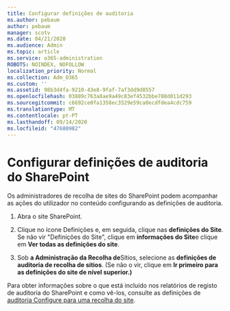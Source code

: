 ```yaml
---
title: Configurar definições de auditoria
ms.author: pebaum
author: pebaum
manager: scotv
ms.date: 04/21/2020
ms.audience: Admin
ms.topic: article
ms.service: o365-administration
ROBOTS: NOINDEX, NOFOLLOW
localization_priority: Normal
ms.collection: Adm_O365
ms.custom: ''
ms.assetid: 98b3d4fa-9210-43e8-9faf-7af3dd9d8557
ms.openlocfilehash: 03889c763a8ae9a49c83ef4532bbe788d011d293
ms.sourcegitcommit: c6692ce0fa1358ec3529e59ca0ecdfdea4cdc759
ms.translationtype: MT
ms.contentlocale: pt-PT
ms.lasthandoff: 09/14/2020
ms.locfileid: "47680982"
---
```

# <a name="configure-sharepoint-audit-settings"></a>Configurar definições de auditoria do SharePoint

Os administradores de recolha de sites do SharePoint podem acompanhar as ações do utilizador no conteúdo configurando as definições de auditoria.
  
1. Abra o site SharePoint.
    
2. Clique no ícone Definições e, em seguida, clique nas **definições do Site**. Se não vir "Definições do Site", clique em **informações do Site**e clique em **Ver todas as definições do site**.
    
3. Sob **a Administração da Recolha de**Sítios, selecione as **definições de auditoria de recolha de sítios**. (Se não o vir, clique em **Ir primeiro para as definições do site de nível superior.)** 
    
Para obter informações sobre o que está incluído nos relatórios de registo de auditoria do SharePoint e como vê-los, consulte as definições de [auditoria Configure para uma recolha do site](https://go.microsoft.com/fwlink/?linkid=404050).
  

